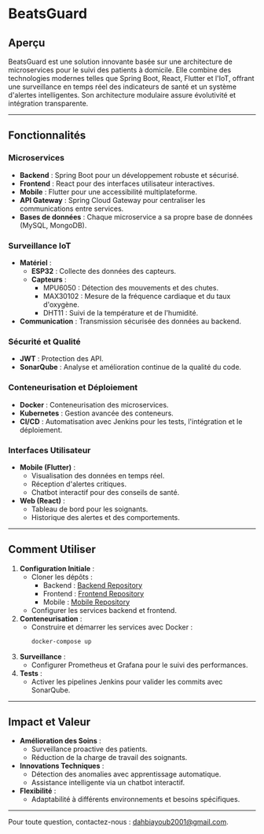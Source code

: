 # BeatsGuard

## Aperçu

BeatsGuard est une solution innovante basée sur une architecture de microservices pour le suivi des patients à domicile. Elle combine des technologies modernes telles que Spring Boot, React, Flutter et l'IoT, offrant une surveillance en temps réel des indicateurs de santé et un système d'alertes intelligentes. Son architecture modulaire assure évolutivité et intégration transparente.

---

## Fonctionnalités

### Microservices
- **Backend** : Spring Boot pour un développement robuste et sécurisé.
- **Frontend** : React pour des interfaces utilisateur interactives.
- **Mobile** : Flutter pour une accessibilité multiplateforme.
- **API Gateway** : Spring Cloud Gateway pour centraliser les communications entre services.
- **Bases de données** : Chaque microservice a sa propre base de données (MySQL, MongoDB).

### Surveillance IoT
- **Matériel** :
  - **ESP32** : Collecte des données des capteurs.
  - **Capteurs** :
    - MPU6050 : Détection des mouvements et des chutes.
    - MAX30102 : Mesure de la fréquence cardiaque et du taux d'oxygène.
    - DHT11 : Suivi de la température et de l'humidité.
- **Communication** : Transmission sécurisée des données au backend.

### Sécurité et Qualité
- **JWT** : Protection des API.
- **SonarQube** : Analyse et amélioration continue de la qualité du code.

### Conteneurisation et Déploiement
- **Docker** : Conteneurisation des microservices.
- **Kubernetes** : Gestion avancée des conteneurs.
- **CI/CD** : Automatisation avec Jenkins pour les tests, l'intégration et le déploiement.

### Interfaces Utilisateur
- **Mobile (Flutter)** :
  - Visualisation des données en temps réel.
  - Réception d'alertes critiques.
  - Chatbot interactif pour des conseils de santé.
- **Web (React)** :
  - Tableau de bord pour les soignants.
  - Historique des alertes et des comportements.

---

## Comment Utiliser

1. **Configuration Initiale** :
   - Cloner les dépôts :
     - Backend : [Backend Repository](https://github.com/hellodikki/beatsguard-backend)
     - Frontend : [Frontend Repository](https://github.com/hellodikki/beatsguard-frontend)
     - Mobile : [Mobile Repository](https://github.com/AhmedFatrah2001/beatsguard-mobile)
   - Configurer les services backend et frontend.
2. **Conteneurisation** :
   - Construire et démarrer les services avec Docker :
     ```bash
     docker-compose up
     ```
3. **Surveillance** :
   - Configurer Prometheus et Grafana pour le suivi des performances.
4. **Tests** :
   - Activer les pipelines Jenkins pour valider les commits avec SonarQube.

---

## Impact et Valeur

- **Amélioration des Soins** :
  - Surveillance proactive des patients.
  - Réduction de la charge de travail des soignants.
- **Innovations Techniques** :
  - Détection des anomalies avec apprentissage automatique.
  - Assistance intelligente via un chatbot interactif.
- **Flexibilité** :
  - Adaptabilité à différents environnements et besoins spécifiques.

---

Pour toute question, contactez-nous : [dahbiayoub2001@gmail.com](mailto:dahbiayoub2001@gmail.com).
